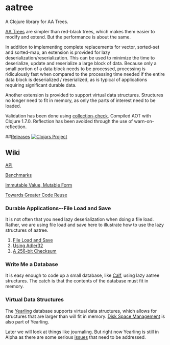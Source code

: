 # aatree

A Clojure library for AA Trees.

[AA Trees](https://en.wikipedia.org/wiki/AA_tree) 
are simpler than red-black trees,
which makes them easier to modify and extend.
But the performance is about the same.

In addition to implementing complete replacements for vector, sorted-set 
and sorted-map, an extension is
provided for lazy deserialization/reserialization.
This can be used to minimize the time to deserialize, update and reserialize
a large block of data. Because only a small portion of a data block
needs to be processed, processing is ridiculously fast when compared to
the processing time needed if the entire data block is deserialized / reserialized,
as is typical of applications requiring significant durable data.

Another extension is provided to support virtual data structures.
Structures no longer need to fit in memory, as only the parts of interest need to be
loaded.

Validation has been done using 
[collection-check](https://github.com/ztellman/collection-check).
Compiled AOT with Clojure 1.7.0. Reflection has been avoided through the
use of warn-on-reflection.

##[Releases](https://github.com/laforge49/aatree/releases)
[![Clojars Project](http://clojars.org/aatree/latest-version.svg)](http://clojars.org/aatree)

## Wiki

[API](https://github.com/laforge49/aatree/wiki/API)

[Benchmarks](https://github.com/laforge49/aatree/wiki/Benchmarks)

[Immutable Value, Mutable Form](https://github.com/laforge49/aatree/wiki/Immutable-Value,-Mutable-Form)

[Towards Greater Code Reuse](https://github.com/laforge49/aatree/wiki/Towards-Greater-Code-Reuse)

### Durable Applications--File Load and Save

It is not often that you need lazy deserialization when doing a file load. 
Rather, we are using file load and save here to illustrate how to use the lazy 
structures of aatree. 

1. [File Load and Save](https://github.com/laforge49/aatree/wiki/File-Load-and-Save)
1. [Using Adler32](https://github.com/laforge49/aatree/wiki/Using-Adler32)
1. [A 256-bit Checksum](https://github.com/laforge49/aatree/wiki/A-256-Bit-Checksum)

### Write Me a Database

It is easy enough to code up a small database, like
[Calf](https://github.com/laforge49/aatree/wiki/Calf),
using lazy aatree structures.
The catch is that the contents of the database must fit in memory.

### Virtual Data Structures

The [Yearling](https://github.com/laforge49/aatree/wiki/Yearling) database
supports virtual data structures, which allows for structures 
that are larger than will fit in memory.
[Disk Space Management](https://github.com/laforge49/aatree/wiki/Disk-Space-Management)
is also part of Yearling.

Later we will look at things like journaling. 
But right now Yearling is still in Alpha as there are some serious 
[issues](https://github.com/laforge49/aatree/issues)
that need to be addressed.